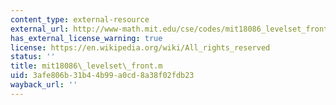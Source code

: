 ```yaml
---
content_type: external-resource
external_url: http://www-math.mit.edu/cse/codes/mit18086_levelset_front.m
has_external_license_warning: true
license: https://en.wikipedia.org/wiki/All_rights_reserved
status: ''
title: mit18086\_levelset\_front.m
uid: 3afe806b-31b4-4b99-a0cd-8a38f02fdb23
wayback_url: ''
---
```

